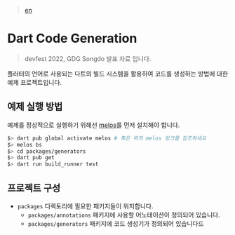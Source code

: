 > [en](./README.en.md)

# Dart Code Generation

> devfest 2022, GDG Songdo 발표 자료 입니다.

플러터의 언어로 사용되는 다트의 빌드 시스템을 활용하여 코드를 생성하는
방법에 대한 예제 프로젝트입니다.

## 예제 실행 방법

예제를 정상적으로 실행하기 위해선
[melos](https://melos.invertase.dev/getting-started)를 먼저 설치해야 합니다.

```bash
$> dart pub global activate melos # 혹은 위의 melos 링크를 참조하세요
$> melos bs
$> cd packages/generators
$> dart pub get
$> dart run build_runner test
```

## 프로젝트 구성

- `packages` 디렉토리에 필요한 패키지들이 위치합니다.
  - `packages/annotations` 패키지에 사용할 어노테이션이 정의되어 있습니다.
  - `packages/generators` 패키지에 코드 생성기가 정의되어 있습니다드

